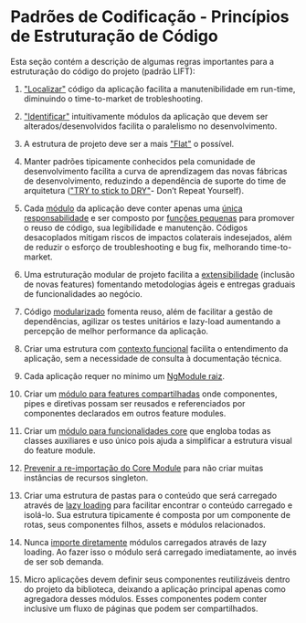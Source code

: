 # Padrões de Codificação - Princípios de Estruturação de Código

Esta seção contém a descrição de algumas regras importantes para a estruturação do código do projeto (padrão LIFT):

1. ["Localizar"](https://angular.io/guide/styleguide#locate) código da aplicação facilita a manutenibilidade em run-time, diminuindo o time-to-market de trobleshooting.

2. ["Identificar"](https://angular.io/guide/styleguide#identify) intuitivamente módulos da aplicação que devem ser alterados/desenvolvidos facilita o paralelismo no desenvolvimento.

3. A estrutura de projeto deve ser a mais ["Flat"](https://angular.io/guide/styleguide#flat) o possível.

4. Manter padrões tipicamente conhecidos pela comunidade de desenvolvimento facilita a curva de aprendizagem das novas fábricas de desenvolvimento, reduzindo a dependência de suporte do time de arquitetura (["TRY to stick to DRY"](https://angular.io/guide/styleguide#t-dry-try-to-be-dry)- Don’t Repeat Yourself).

5. Cada [módulo](https://angular.io/guide/styleguide#rule-of-one) da aplicação deve conter apenas uma [única responsabilidade](https://angular.io/guide/styleguide#single-responsibility) e ser composto por [funções pequenas](https://angular.io/guide/styleguide#small-functions) para promover o reuso de código, sua legibilidade e manutenção. Códigos desacoplados mitigam riscos de impactos colaterais indesejados, além de reduzir o esforço de troubleshooting e bug fix, melhorando time-to-market.

6. Uma estruturação modular de projeto facilita a [extensibilidade](https://angular.io/guide/styleguide#feature-modules) (inclusão de novas features) fomentando metodologias ágeis e entregas graduais de funcionalidades ao negócio.

7. Código [modularizado](https://angular.io/guide/styleguide#overall-structural-guidelines) fomenta reuso, além de facilitar a gestão de dependências, agilizar os testes unitários e lazy-load aumentando a percepção de melhor performance da aplicação.

8. Criar uma estrutura com [contexto funcional](https://angular.io/guide/styleguide#folders-by-feature-structure) facilita o entendimento da aplicação, sem a necessidade de consulta à documentação técnica.

9. Cada aplicação requer no mínimo um [NgModule raiz](https://angular.io/guide/styleguide#app-root-module).

10. Criar um [módulo para features compartilhadas](https://angular.io/guide/styleguide#shared-feature-module) onde componentes, pipes e diretivas possam ser reusados e referenciados por componentes declarados em outros feature modules.

11. Criar um [módulo para funcionalidades core](https://angular.io/guide/styleguide#core-feature-module) que engloba todas as classes auxiliares e uso único pois ajuda a simplificar a estrutura visual do feature module.

12. [Prevenir a re-importação do Core Module](https://angular.io/guide/styleguide#prevent-re-import-of-the-core-module) para não criar muitas instâncias de recursos singleton.

13. Criar uma estrutura de pastas para o conteúdo que será carregado através de [lazy loading](https://angular.io/guide/styleguide#lazy-loaded-folders) para facilitar encontrar o conteúdo carregado e isolá-lo. Sua estrutura tipicamente é composta por um componente de rotas, seus componentes filhos, assets e módulos relacionados.

14. Nunca [importe diretamente](https://angular.io/guide/styleguide#never-directly-import-lazy-loaded-folders) módulos carregados através de lazy loading. Ao fazer isso o módulo será carregado imediatamente, ao invés de ser sob demanda.

15. Micro aplicações devem definir seus componentes reutilizáveis dentro do projeto da biblioteca, deixando a aplicação principal apenas como agregadora desses módulos. Esses componentes podem conter inclusive um fluxo de páginas que podem ser compartilhados.
